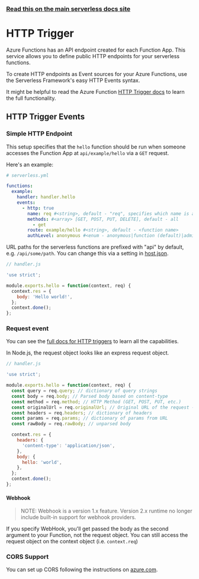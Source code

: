 <!--
title: Serverless Framework - Azure Functions Events - HTTP
menuText: HTTP
menuOrder: 1
description: Setting up HTTP Trigger Events with Azure Functions via the Serverless Framework
layout: Doc
-->

<!-- DOCS-SITE-LINK:START automatically generated  -->

### [Read this on the main serverless docs site](https://www.serverless.com/framework/docs/providers/azure/events/http)

<!-- DOCS-SITE-LINK:END -->

# HTTP Trigger

Azure Functions has an API endpoint created for each Function App. This service
allows you to define public HTTP endpoints for your serverless functions.

To create HTTP endpoints as Event sources for your Azure Functions, use the
Serverless Framework's easy HTTP Events syntax.

It might be helpful to read the Azure Function
[HTTP Trigger docs](https://docs.microsoft.com/en-us/azure/azure-functions/functions-bindings-http-webhook)
to learn the full functionality.

## HTTP Trigger Events

### Simple HTTP Endpoint

This setup specifies that the `hello` function should be run when someone
accesses the Function App at `api/example/hello` via a `GET` request.

Here's an example:

```yml
# serverless.yml

functions:
  example:
    handler: handler.hello
    events:
      - http: true
        name: req #<string>, default - "req", specifies which name is available on `context.bindings`
        methods: #<array> [GET, POST, PUT, DELETE], default - all
          - get
        route: example/hello #<string>, default - <function name>
        authLevel: anonymous #<enum - anonymous|function (default)|admin>
```

URL paths for the serverless functions are prefixed with "api" by default, e.g.
`/api/some/path`. You can change this via a setting in
[host.json](https://github.com/Azure/azure-webjobs-sdk-script/wiki/host.json).

```javascript
// handler.js

'use strict';

module.exports.hello = function(context, req) {
  context.res = {
    body: 'Hello world!',
  };
  context.done();
};
```

### Request event

You can see the
[full docs for HTTP triggers](https://docs.microsoft.com/en-us/azure/azure-functions/functions-bindings-http-webhook#http-trigger-sample-in-nodejs)
to learn all the capabilities.

In Node.js, the request object looks like an express request object.

```javascript
// handler.js

'use strict';

module.exports.hello = function(context, req) {
  const query = req.query; // dictionary of query strings
  const body = req.body; // Parsed body based on content-type
  const method = req.method; // HTTP Method (GET, POST, PUT, etc.)
  const originalUrl = req.originalUrl; // Original URL of the request - https://myapp.azurewebsites.net/api/foo?code=sc8Rj2a7J
  const headers = req.headers; // dictionary of headers
  const params = req.params; // dictionary of params from URL
  const rawBody = req.rawBody; // unparsed body

  context.res = {
    headers: {
      'content-type': 'application/json',
    },
    body: {
      hello: 'world',
    },
  };
  context.done();
};
```

#### Webhook

> NOTE: Webhook is a version 1.x feature. Version 2.x runtime
> no longer include
> built-in support for webhook providers.

If you specify WebHook, you'll get passed the body as the second argument
to your Function, not the request object. You can still access the request object
on the context object (i.e. `context.req`)

### CORS Support

You can set up CORS following the instructions on
[azure.com](https://docs.microsoft.com/en-us/azure/azure-functions/functions-how-to-use-azure-function-app-settings#manage-cors).
